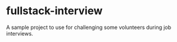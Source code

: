 # fullstack-interview
A sample project to use for challenging some volunteers during job interviews.
